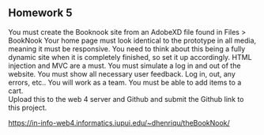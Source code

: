 ## Homework 5

You must create the Booknook site from an AdobeXD file found in Files > BookNook
Your home page must look identical to the prototype in all media, meaning it must be responsive.
You need to think about this being a fully dynamic site when it is completely finished, so set it up accordingly. HTML injection and MVC are a must.
You must simulate a log in and out of the website.
You must show all necessary user feedback. Log in, out, any errors, etc..
You will work as a team.
You must be able to add items to a cart.  
Upload this to the web 4 server and Github and submit the Github link to this project.

https://in-info-web4.informatics.iupui.edu/~dhenriqu/theBookNook/
